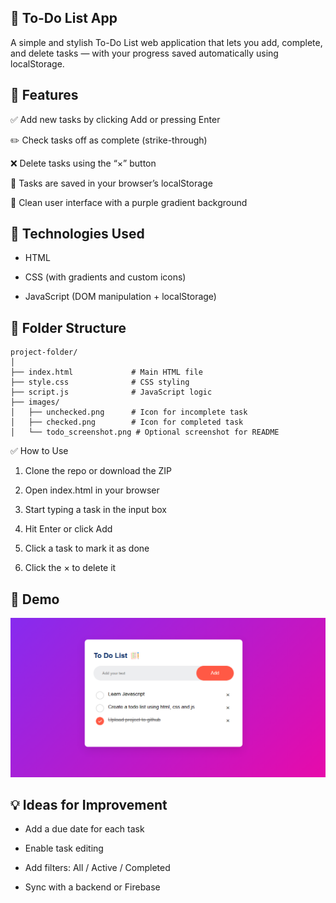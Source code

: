 ## 📝 To-Do List App
A simple and stylish To-Do List web application that lets you add, complete, and delete tasks — with your progress saved automatically using localStorage.

<!-- Replace with your actual screenshot path or GitHub image URL -->

## 🚀 Features
✅ Add new tasks by clicking Add or pressing Enter

✏️ Check tasks off as complete (strike-through)

❌ Delete tasks using the “×” button

💾 Tasks are saved in your browser’s localStorage

🎨 Clean user interface with a purple gradient background

## 🔧 Technologies Used
- HTML

- CSS (with gradients and custom icons)

- JavaScript (DOM manipulation + localStorage)

## 📁 Folder Structure
```
project-folder/
│
├── index.html             # Main HTML file
├── style.css              # CSS styling
├── script.js              # JavaScript logic
├── images/
│   ├── unchecked.png      # Icon for incomplete task
│   ├── checked.png        # Icon for completed task
│   └── todo_screenshot.png # Optional screenshot for README
```
✅ How to Use
1. Clone the repo or download the ZIP

2. Open index.html in your browser

3. Start typing a task in the input box

4. Hit Enter or click Add

5. Click a task to mark it as done

6. Click the × to delete it

## 📸 Demo
![App Screenshot](screenshot.PNG)

## 💡 Ideas for Improvement
- Add a due date for each task

- Enable task editing

- Add filters: All / Active / Completed

- Sync with a backend or Firebase
